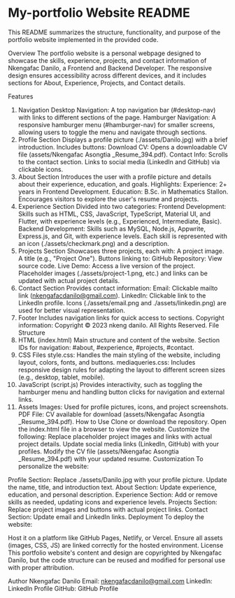 ﻿# My-portfolio Website README

This README summarizes the structure, functionality, and purpose of the portfolio website implemented in the provided code.

Overview
The portfolio website is a personal webpage designed to showcase the skills, experience, projects, and contact information of Nkengafac Danilo, a Frontend and Backend Developer. The responsive design ensures accessibility across different devices, and it includes sections for About, Experience, Projects, and Contact details.

Features
1. Navigation
Desktop Navigation: A top navigation bar (#desktop-nav) with links to different sections of the page.
Hamburger Navigation: A responsive hamburger menu (#hamburger-nav) for smaller screens, allowing users to toggle the menu and navigate through sections.
2. Profile Section
Displays a profile picture (./assets/Danilo.jpg) with a brief introduction.
Includes buttons:
Download CV: Opens a downloadable CV file (assets/Nkengafac Asongtia _Resume_394.pdf).
Contact Info: Scrolls to the contact section.
Links to social media (LinkedIn and GitHub) via clickable icons.
3. About Section
Introduces the user with a profile picture and details about their experience, education, and goals.
Highlights:
Experience: 2+ years in Frontend Development.
Education: B.Sc. in Mathematics Stallon.
Encourages visitors to explore the user's resume and projects.
4. Experience Section
Divided into two categories:
Frontend Development: Skills such as HTML, CSS, JavaScript, TypeScript, Material UI, and Flutter, with experience levels (e.g., Experienced, Intermediate, Basic).
Backend Development: Skills such as MySQL, Node.js, Appwrite, Express.js, and Git, with experience levels.
Each skill is represented with an icon (./assets/checkmark.png) and a description.
5. Projects Section
Showcases three projects, each with:
A project image.
A title (e.g., "Project One").
Buttons linking to:
GitHub Repository: View source code.
Live Demo: Access a live version of the project.
Placeholder images (./assets/project-1.png, etc.) and links can be updated with actual project details.
6. Contact Section
Provides contact information:
Email: Clickable mailto link (nkengafacdanilo@gmail.com).
LinkedIn: Clickable link to the LinkedIn profile.
Icons (./assets/email.png and ./assets/linkedin.png) are used for better visual representation.
7. Footer
Includes navigation links for quick access to sections.
Copyright information: Copyright © 2023 nkeng danilo. All Rights Reserved.
File Structure
1. HTML (index.html)
Main structure and content of the website.
Section IDs for navigation: #about, #experience, #projects, #contact.
2. CSS Files
style.css: Handles the main styling of the website, including layout, colors, fonts, and buttons.
mediaqueries.css: Includes responsive design rules for adapting the layout to different screen sizes (e.g., desktop, tablet, mobile).
3. JavaScript (script.js)
Provides interactivity, such as toggling the hamburger menu and handling button clicks for navigation and external links.
4. Assets
Images: Used for profile pictures, icons, and project screenshots.
PDF File: CV available for download (assets/Nkengafac Asongtia _Resume_394.pdf).
How to Use
Clone or download the repository.
Open the index.html file in a browser to view the website.
Customize the following:
Replace placeholder project images and links with actual project details.
Update social media links (LinkedIn, GitHub) with your profiles.
Modify the CV file (assets/Nkengafac Asongtia _Resume_394.pdf) with your updated resume.
Customization
To personalize the website:

Profile Section:
Replace ./assets/Danilo.jpg with your profile picture.
Update the name, title, and introduction text.
About Section:
Update experience, education, and personal description.
Experience Section:
Add or remove skills as needed, updating icons and experience levels.
Projects Section:
Replace project images and buttons with actual project links.
Contact Section:
Update email and LinkedIn links.
Deployment
To deploy the website:

Host it on a platform like GitHub Pages, Netlify, or Vercel.
Ensure all assets (images, CSS, JS) are linked correctly for the hosted environment.
License
This portfolio website's content and design are copyrighted by Nkengafac Danilo, but the code structure can be reused and modified for personal use with proper attribution.

Author
Nkengafac Danilo
Email: nkengafacdanilo@gmail.com
LinkedIn: LinkedIn Profile
GitHub: GitHub Profile
